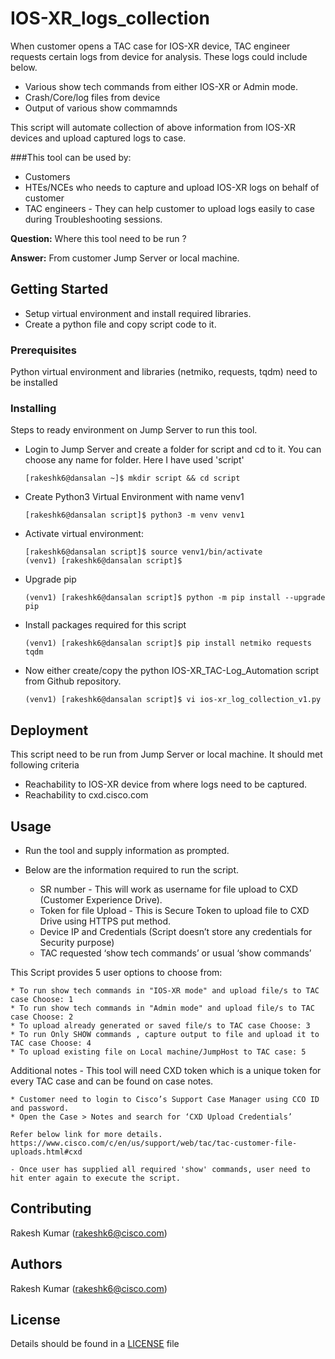 # IOS-XR_logs_collection

When customer opens a TAC case for IOS-XR device, TAC engineer requests certain logs from device for analysis. These logs could include below.

   - Various show tech commands from either IOS-XR or Admin mode.
   - Crash/Core/log files from device
   - Output of various show commamnds
   
This script will automate collection of above information from IOS-XR devices and upload captured logs to case.

###This tool can be used by:
- Customers
- HTEs/NCEs who needs to capture and upload IOS-XR logs on behalf of customer
- TAC engineers - They can help customer to upload logs easily to case during Troubleshooting sessions.


**Question:** Where this tool need to be run ?

**Answer:**  From customer Jump Server or local machine.
	

## Getting Started

- Setup virtual environment and install required libraries.  	
- Create a python file and copy script code to it.


### Prerequisites

Python virtual environment and libraries (netmiko, requests, tqdm) need to be installed

### Installing

Steps to ready environment on Jump Server to run this tool.

- Login to Jump Server and create a folder for script and cd to it. You can choose any name for folder. Here I have used 'script'
	
	`[rakeshk6@dansalan ~]$ mkdir script && cd script`

- Create Python3 Virtual Environment with name venv1	
	
	`[rakeshk6@dansalan script]$ python3 -m venv venv1`
	
- Activate virtual environment:
	
	```
	[rakeshk6@dansalan script]$ source venv1/bin/activate
  	(venv1) [rakeshk6@dansalan script]$
	```
  	
- Upgrade pip
  	
  	`(venv1) [rakeshk6@dansalan script]$ python -m pip install --upgrade pip`
  	
- Install packages required for this script
  	
  	`(venv1) [rakeshk6@dansalan script]$ pip install netmiko requests tqdm`
  	
- Now either create/copy the python IOS-XR_TAC-Log_Automation script from Github repository.
	
	`(venv1) [rakeshk6@dansalan script]$ vi ios-xr_log_collection_v1.py`
	

## Deployment

This script need to be run from Jump Server or local machine. It should met following criteria
- Reachability to IOS-XR device from where logs need to be captured.
- Reachability to cxd.cisco.com

## Usage

- Run the tool and supply information as prompted.

- Below are the information required to run the script.

	- SR number - This will work as username for file upload to CXD (Customer Experience Drive).
	- Token for file Upload - This is Secure Token to upload file to CXD Drive using HTTPS put method.
	- Device IP and Credentials (Script doesn’t store any credentials for Security purpose)
	- TAC requested ‘show tech commands’ or usual ‘show commands’
   

This Script provides 5 user options to choose from:


    * To run show tech commands in "IOS-XR mode" and upload file/s to TAC case Choose: 1
    * To run show tech commands in "Admin mode" and upload file/s to TAC case Choose: 2
    * To upload already generated or saved file/s to TAC case Choose: 3
    * To run Only SHOW commands , capture output to file and upload it to TAC case Choose: 4
    * To upload existing file on Local machine/JumpHost to TAC case: 5
   

Additional notes
	- This tool will need CXD token which is a unique token for every TAC case and can be found on case notes.
	
    * Customer need to login to Cisco’s Support Case Manager using CCO ID and password.
    * Open the Case > Notes and search for ‘CXD Upload Credentials’

	Refer below link for more details.
	https://www.cisco.com/c/en/us/support/web/tac/tac-customer-file-uploads.html#cxd
	
	- Once user has supplied all required 'show' commands, user need to hit enter again to execute the script.

## Contributing

Rakesh Kumar (rakeshk6@cisco.com)

## Authors

Rakesh Kumar (rakeshk6@cisco.com)

## License


Details should be found in a [LICENSE](https://wwwin-github.cisco.com/AIDE/ios-xr_logs_collection/blob/master/LICENSE) file

